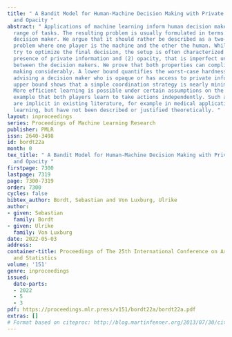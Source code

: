 ```yaml
---
title: " A Bandit Model for Human-Machine Decision Making with Private Information
  and Opacity "
abstract: " Applications of machine learning inform human decision makers in a broad
  range of tasks. The resulting problem is usually formulated in terms of a single
  decision maker. We argue that it should rather be described as a two-player learning
  problem where one player is the machine and the other the human. While both players
  try to optimize the final decision, the setup is often characterized by (1) the
  presence of private information and (2) opacity, that is imperfect understanding
  between the decision makers. We prove that both properties can complicate decision
  making considerably. A lower bound quantifies the worst-case hardness of optimally
  advising a decision maker who is opaque or has access to private information. An
  upper bound shows that a simple coordination strategy is nearly minimax optimal.
  More efficient learning is possible under certain assumptions on the problem, for
  example that both players learn to take actions independently. Such assumptions
  are implicit in existing literature, for example in medical applications of machine
  learning, but have not been described or justified theoretically. "
layout: inproceedings
series: Proceedings of Machine Learning Research
publisher: PMLR
issn: 2640-3498
id: bordt22a
month: 0
tex_title: " A Bandit Model for Human-Machine Decision Making with Private Information
  and Opacity "
firstpage: 7300
lastpage: 7319
page: 7300-7319
order: 7300
cycles: false
bibtex_author: Bordt, Sebastian and Von Luxburg, Ulrike
author:
- given: Sebastian
  family: Bordt
- given: Ulrike
  family: Von Luxburg
date: 2022-05-03
address:
container-title: Proceedings of The 25th International Conference on Artificial Intelligence
  and Statistics
volume: '151'
genre: inproceedings
issued:
  date-parts:
  - 2022
  - 5
  - 3
pdf: https://proceedings.mlr.press/v151/bordt22a/bordt22a.pdf
extras: []
# Format based on citeproc: http://blog.martinfenner.org/2013/07/30/citeproc-yaml-for-bibliographies/
---
```

